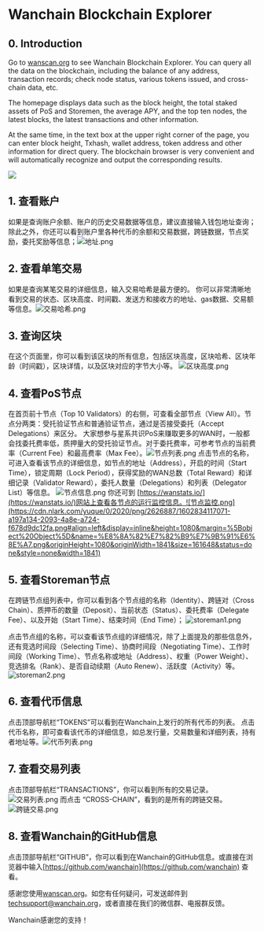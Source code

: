 # Wanchain Blockchain Explorer

## 0. Introduction
Go to [wanscan.org](https://www.wanscan.org/) to see Wanchain Blockchain Explorer. You can query all the data on the blockchain, including the balance of any address, transaction records; check node status, various tokens issued, and cross-chain data, etc.

The homepage displays data such as the block height, the total staked assets of PoS and Storemen, the average APY, and the top ten nodes, the latest blocks, the latest transactions and other information.

At the same time, in the text box at the upper right corner of the page, you can enter block height, Txhash, wallet address, token address and other information for direct query. The blockchain browser is very convenient and will automatically recognize and output the corresponding results.

![](https://cdn.nlark.com/yuque/0/2020/png/2626887/1605758325499-58548798-9903-4e47-9a96-56c716426407.png?x-oss-process=image%2Fresize%2Cw_1492)


## 1. 查看账户
如果是查询账户余额、账户的历史交易数据等信息，建议直接输入钱包地址查询；
除此之外，你还可以看到账户里各种代币的余额和交易数据，跨链数据，节点奖励，委托奖励等信息；![地址.png](https://cdn.nlark.com/yuque/0/2020/png/2626887/1602833893850-1e149fc7-dee6-4bfa-8436-b3f7ab8f101d.png#align=left&display=inline&height=1080&margin=%5Bobject%20Object%5D&name=%E5%9C%B0%E5%9D%80.png&originHeight=1080&originWidth=1841&size=105883&status=done&style=none&width=1841)


## 2. 查看单笔交易
如果是查询某笔交易的详细信息，输入交易哈希是最方便的。
你可以非常清晰地看到交易的状态、区块高度、时间戳、发送方和接收方的地址、gas数据、交易额等信息。![交易哈希.png](https://cdn.nlark.com/yuque/0/2020/png/2626887/1602834021062-3d7f5688-790b-4c82-ae99-fd19edfd542d.png#align=left&display=inline&height=1080&margin=%5Bobject%20Object%5D&name=%E4%BA%A4%E6%98%93%E5%93%88%E5%B8%8C.png&originHeight=1080&originWidth=1841&size=60440&status=done&style=none&width=1841)


## 3. 查询区块
在这个页面里，你可以看到该区块的所有信息，包括区块高度，区块哈希、区块年龄（时间戳），区块详情，以及区块对应的字节大小等。
![区块高度.png](https://cdn.nlark.com/yuque/0/2020/png/2626887/1602834047619-4c799ad4-8284-4221-8399-43bd66a97b63.png#align=left&display=inline&height=1080&margin=%5Bobject%20Object%5D&name=%E5%8C%BA%E5%9D%97%E9%AB%98%E5%BA%A6.png&originHeight=1080&originWidth=1841&size=72922&status=done&style=none&width=1841)
 
## 4. 查看PoS节点
在首页前十节点（Top 10 Validators）的右侧，可查看全部节点（View All）。节点分两类：受托验证节点和普通验证节点，通过是否接受委托（Accept Delegations）来区分。
大家想参与星系共识PoS来赚取更多的WAN时，一般都会找委托费率低，质押量大的受托验证节点。对于委托费率，可参考节点的当前费率（Current Fee）和最高费率（Max Fee）。![节点列表.png](https://cdn.nlark.com/yuque/0/2020/png/2626887/1602834460024-0a67475d-41db-4859-b9b6-c2bb77e0fc5c.png#align=left&display=inline&height=1080&margin=%5Bobject%20Object%5D&name=%E8%8A%82%E7%82%B9%E5%88%97%E8%A1%A8.png&originHeight=1080&originWidth=1840&size=128501&status=done&style=none&width=1840)
点击节点的名称，可进入查看该节点的详细信息，如节点的地址（Address），开启的时间（Start Time），锁定周期（Lock Period），获得奖励的WAN总数（Total Reward）和详细记录（Validator Reward），委托人数量（Delegations）和列表（Delegator List）等信息。 ![节点信息.png](https://cdn.nlark.com/yuque/0/2020/png/2626887/1602834468134-90d731ab-3b82-4b55-b01a-6a632c160cad.png#align=left&display=inline&height=1080&margin=%5Bobject%20Object%5D&name=%E8%8A%82%E7%82%B9%E4%BF%A1%E6%81%AF.png&originHeight=1080&originWidth=1841&size=94689&status=done&style=none&width=1841)
你还可到 [https://wanstats.io/](https://wanstats.io/)网站上查看各节点的运行监控信息。![节点监控.png](https://cdn.nlark.com/yuque/0/2020/png/2626887/1602834117071-a197a134-2093-4a8e-a724-f678d9dc12fa.png#align=left&display=inline&height=1080&margin=%5Bobject%20Object%5D&name=%E8%8A%82%E7%82%B9%E7%9B%91%E6%8E%A7.png&originHeight=1080&originWidth=1841&size=161648&status=done&style=none&width=1841)



## 5. 查看Storeman节点


在跨链节点组列表中，你可以看到各个节点组的名称（Identity）、跨链对（Cross Chain）、质押币的数量（Deposit）、当前状态（Status）、委托费率（Delegate Fee）、以及开始（Start Time）、结束时间（End Time）；
![storeman1.png](https://cdn.nlark.com/yuque/0/2020/png/2626887/1605673741681-3221abfe-445c-4290-b921-2b8e2e5e66f3.png#align=left&display=inline&height=668&margin=%5Bobject%20Object%5D&name=storeman1.png&originHeight=668&originWidth=1672&size=47995&status=done&style=none&width=1672)

点击节点组的名称，可以查看该节点组的详细情况，除了上面提及的那些信息外，还有竞选时间段（Selecting Time）、协商时间段（Negotiating Time）、工作时间段（Working Time）、节点名称或地址（Address）、权重（Power Weight）、竞选排名（Rank）、是否自动续期（Auto Renew）、活跃度（Activity）等。
![storeman2.png](https://cdn.nlark.com/yuque/0/2020/png/2626887/1605673772855-2d335bb1-c5e1-4155-ad37-0c41bba6447f.png#align=left&display=inline&height=1071&margin=%5Bobject%20Object%5D&name=storeman2.png&originHeight=1071&originWidth=1672&size=86104&status=done&style=none&width=1672)


## 6. 查看代币信息
点击顶部导航栏“TOKENS”可以看到在Wanchain上发行的所有代币的列表。
点击代币名称，即可查看该代币的详细信息，如总发行量，交易数量和详细列表，持有者地址等。![代币列表.png](https://cdn.nlark.com/yuque/0/2020/png/2626887/1602834139385-ce6b8870-022e-4f28-9782-283cbc160e64.png#align=left&display=inline&height=1080&margin=%5Bobject%20Object%5D&name=%E4%BB%A3%E5%B8%81%E5%88%97%E8%A1%A8.png&originHeight=1080&originWidth=1841&size=94365&status=done&style=none&width=1841)


## 7. 查看交易列表
点击顶部导航栏“TRANSACTIONS”，你可以看到所有的交易记录。![交易列表.png](https://cdn.nlark.com/yuque/0/2020/png/2626887/1602834387153-c5d12705-d713-4c4a-85d4-6c57c78bca9d.png#align=left&display=inline&height=1080&margin=%5Bobject%20Object%5D&name=%E4%BA%A4%E6%98%93%E5%88%97%E8%A1%A8.png&originHeight=1080&originWidth=1842&size=122545&status=done&style=none&width=1842)
而点击 “CROSS-CHAIN”，看到的是所有的跨链交易。![跨链交易.png](https://cdn.nlark.com/yuque/0/2020/png/2626887/1602834179277-50b785b7-95b1-45c7-b79d-e2bdbe8ed047.png#align=left&display=inline&height=1080&margin=%5Bobject%20Object%5D&name=%E8%B7%A8%E9%93%BE%E4%BA%A4%E6%98%93.png&originHeight=1080&originWidth=1841&size=116227&status=done&style=none&width=1841)
## 8. 查看Wanchain的GitHub信息
点击顶部导航栏“GITHUB”，你可以看到在Wanchain的GitHub信息。或直接在浏览器中输入[https://github.com/wanchain](https://github.com/wanchain) 查看。


感谢您使用[wanscan.org](https://www.wanscan.org/)。如您有任何疑问，可发送邮件到[techsupport@wanchain.org](mailto:techsupport@wanchain.org)，或者直接在我们的微信群、电报群反馈。


Wanchain感谢您的支持！
